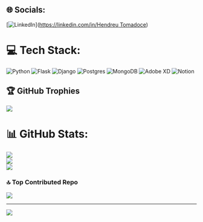 
## 🌐 Socials:
[![LinkedIn](https://img.shields.io/badge/LinkedIn-%230077B5.svg?logo=linkedin&logoColor=white)]([https://linkedin.com/in/Hendreu Tomadoce](https://www.linkedin.com/in/hendreu-t-12a5372b2/)) 

# 💻 Tech Stack:
![Python](https://img.shields.io/badge/python-3670A0?style=for-the-badge&logo=python&logoColor=ffdd54) ![Flask](https://img.shields.io/badge/flask-%23000.svg?style=for-the-badge&logo=flask&logoColor=white) ![Django](https://img.shields.io/badge/django-%23092E20.svg?style=for-the-badge&logo=django&logoColor=white) ![Postgres](https://img.shields.io/badge/postgres-%23316192.svg?style=for-the-badge&logo=postgresql&logoColor=white) ![MongoDB](https://img.shields.io/badge/MongoDB-%234ea94b.svg?style=for-the-badge&logo=mongodb&logoColor=white) ![Adobe XD](https://img.shields.io/badge/Adobe%20XD-470137?style=for-the-badge&logo=Adobe%20XD&logoColor=#FF61F6) ![Notion](https://img.shields.io/badge/Notion-%23000000.svg?style=for-the-badge&logo=notion&logoColor=white)
## 🏆 GitHub Trophies
![](https://github-profile-trophy.vercel.app/?username=Hendreu&theme=radical&no-frame=false&no-bg=true&margin-w=4)


# 📊 GitHub Stats:
![](https://github-readme-stats.vercel.app/api?username=Hendreu&theme=dark&hide_border=false&include_all_commits=false&count_private=false)<br/>
![](https://github-readme-streak-stats.herokuapp.com/?user=Hendreu&theme=dark&hide_border=false)<br/>
![](https://github-readme-stats.vercel.app/api/top-langs/?username=Hendreu&theme=dark&hide_border=false&include_all_commits=false&count_private=false&layout=compact)

### 🔝 Top Contributed Repo
![](https://github-contributor-stats.vercel.app/api?username=Hendreu&limit=5&theme=dark&combine_all_yearly_contributions=true)

---
[![](https://visitcount.itsvg.in/api?id=Hendreu&icon=0&color=0)](https://visitcount.itsvg.in)

<!-- Proudly created with GPRM ( https://gprm.itsvg.in ) -->
